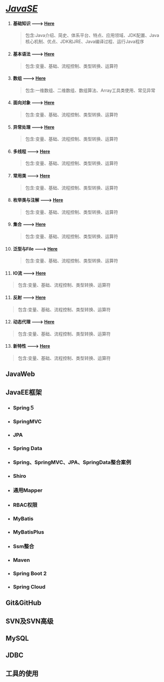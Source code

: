 # *<u>**JavaSE**</u>*

1. #### 基础知识 ---> [Here](https://github.com/letengzz/JC-JavaPro/tree/master/JavaSE/src/%E5%9F%BA%E7%A1%80%E7%9F%A5%E8%AF%86)

   > 包含:Java介绍、简史、体系平台、特点、应用领域、JDK配置、Java核心机制、优点、JDK和JRE、Java编译过程、运行Java程序

2. #### 基本语法 ---> [Here](https://github.com/letengzz/JC-JavaPro/tree/master/JavaSE/src/%E5%9F%BA%E6%9C%AC%E8%AF%AD%E6%B3%95)

   > 包含:变量、基础、流程控制、类型转换、运算符

2. #### 数组 ---> [Here](https://github.com/letengzz/JC-JavaPro/tree/master/JavaSE/src/%E6%95%B0%E7%BB%84)

   > 包含:一维数组、二维数组、数组算法、Array工具类使用、常见异常




3. #### 面向对象 ---> [Here](https://github.com/letengzz/JC-JavaPro/tree/master/JavaSE/src/%E9%9D%A2%E5%90%91%E5%AF%B9%E8%B1%A1)

   > 包含:变量、基础、流程控制、类型转换、运算符




4. #### 异常处理 ---> [Here](https://github.com/letengzz/JC-JavaPro/tree/master/JavaSE/src/%E5%BC%82%E5%B8%B8%E5%A4%84%E7%90%86)

   > 包含:变量、基础、流程控制、类型转换、运算符




5. #### 多线程 ---> [Here](https://github.com/letengzz/JC-JavaPro/tree/master/JavaSE/src/%E5%A4%9A%E7%BA%BF%E7%A8%8B)

   > 包含:变量、基础、流程控制、类型转换、运算符




6. #### 常用类 ---> [Here](https://github.com/letengzz/JC-JavaPro/tree/master/JavaSE/src/%E5%B8%B8%E7%94%A8%E7%B1%BB)

   > 包含:变量、基础、流程控制、类型转换、运算符




7. #### 枚举类与注解 ---> [Here](https://github.com/letengzz/JC-JavaPro/tree/master/JavaSE/src/%E6%9E%9A%E4%B8%BE%E7%B1%BB%E4%B8%8E%E6%B3%A8%E8%A7%A3)

   > 包含:变量、基础、流程控制、类型转换、运算符




8. #### 集合 ---> [Here](https://github.com/letengzz/JC-JavaPro/tree/master/JavaSE/src/%E9%9B%86%E5%90%88)

   > 包含:变量、基础、流程控制、类型转换、运算符




9. #### 泛型与File ---> [Here](https://github.com/letengzz/JC-JavaPro/tree/master/JavaSE/src/%E6%B3%9B%E5%9E%8B%E4%B8%8EFile)

   > 包含:变量、基础、流程控制、类型转换、运算符




10. #### IO流 ---> [Here](https://github.com/letengzz/JC-JavaPro/tree/master/JavaSE/src/IO%E6%B5%81)

> 包含:变量、基础、流程控制、类型转换、运算符




11. #### 反射 ---> [Here](https://github.com/letengzz/JC-JavaPro/tree/master/JavaSE/src/%E5%8F%8D%E5%B0%84)

> 包含:变量、基础、流程控制、类型转换、运算符




12. #### 动态代理 ---> [Here](https://github.com/letengzz/JC-JavaPro/tree/master/JavaSE/src/%E5%8A%A8%E6%80%81%E4%BB%A3%E7%90%86)

> 包含:变量、基础、流程控制、类型转换、运算符




13. #### 新特性 ---> [Here](https://github.com/letengzz/JC-JavaPro/tree/master/JavaSE/src/%E6%96%B0%E7%89%B9%E6%80%A7)

> 包含:变量、基础、流程控制、类型转换、运算符






## JavaWeb

## JavaEE框架

- ### 	Spring５


- ### 	SpringMVC

- ### 	JPA

- ### 	Spring Data

- ### 	Spring、SpringMVC、JPA、SpringData整合案例

- ### 	Shiro

- ### 	通用Mapper

- ### 	RBAC权限

- ### 	MyBatis

- ### 	MyBatisPlus

- ### 	Ssm整合

- ### 	Maven

- ### 	Spring Boot 2

- ### 	Spring Cloud

## Git&GitHub

## SVN及SVN高级

## MySQL



## JDBC



## 工具的使用

